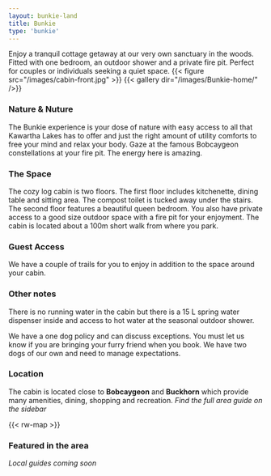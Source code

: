 ```yaml
---
layout: bunkie-land
title: Bunkie
type: 'bunkie'
---
```



<span class="drop-cap">E</span>njoy a tranquil cottage getaway at our very own sanctuary in the woods. Fitted with one bedroom, an outdoor shower and a private fire pit. Perfect for couples or individuals seeking a quiet space.
{{< figure src="/images/cabin-front.jpg" >}}
{{< gallery dir="/images/Bunkie-home/" />}}

### Nature & Nuture

The Bunkie experience is your dose of nature with easy access to all that Kawartha Lakes has to offer and just the right amount of utility comforts to free your mind and relax your body. Gaze at the famous Bobcaygeon constellations at your fire pit. The energy here is amazing. 

### The Space
The cozy log cabin is two floors. The first floor includes kitchenette, dining table and sitting area. The compost toilet is tucked away under the stairs. The second floor features a beautiful queen bedroom. You also have private access to a good size outdoor space with a fire pit for your enjoyment. The cabin is located about a 100m short walk from where you park.

### Guest Access
We have a couple of trails for you to enjoy in addition to the space around your cabin.

### Other notes
There is no running water in the cabin but there is a 15 L spring water dispenser inside and access to hot water at the seasonal outdoor shower.

We have a one dog policy and can discuss exceptions. You must let us know if you are bringing your furry friend when you book. We have two dogs of our own and need to manage expectations.

### Location

The cabin is located close to **Bobcaygeon** and **Buckhorn** which provide many amenities, dining, shopping and recreation. *Find the full area guide on the sidebar*

{{< rw-map >}}

### Featured in the area

*Local guides coming soon*